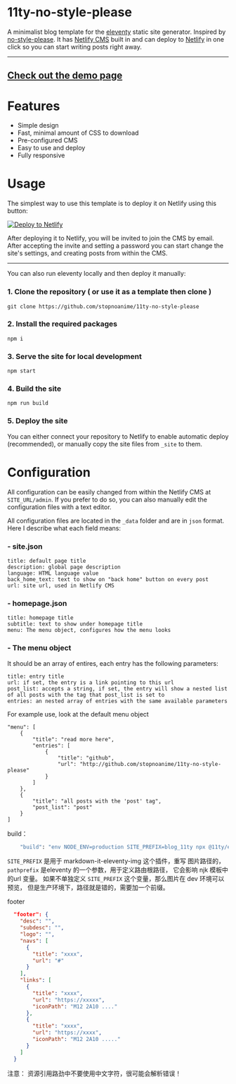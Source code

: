 # 11ty-no-style-please
A minimalist blog template for the [eleventy](https://www.11ty.dev/) static site generator. 
Inspired by [no-style-please](https://github.com/riggraz/no-style-please).
It has [Netlify CMS](https://www.netlifycms.org/) built in and can deploy to [Netlify](https://www.netlify.com/) in one click so you can start writing posts right away.

---

## [Check out the demo page](https://11ty-no-style-please.netlify.app/)

# Features
- Simple design
- Fast, minimal amount of CSS to download
- Pre-configured CMS
- Easy to use and deploy
- Fully responsive

# Usage
The simplest way to use this template is to deploy it on Netlify using this button:

[![Deploy to Netlify](https://www.netlify.com/img/deploy/button.svg)](https://app.netlify.com/start/deploy?repository=https://github.com/stopnoanime/11ty-no-style-please&stack=cms)

After deploying it to Netlify, you will be invited to join the CMS by email. 
After accepting the invite and setting a password you can start change the site's settings, and creating posts from within the CMS.

---
You can also run eleventy locally and then deploy it manually:

### 1. Clone the repository ( or use it as a template then clone )

`git clone https://github.com/stopnoanime/11ty-no-style-please`

### 2. Install the required packages

`npm i`

### 3. Serve the site for local development

`npm start`

### 4. Build the site

`npm run build`

### 5. Deploy the site

You can either connect your repository to Netlify to enable automatic deploy (recommended), or manually copy the site files from `_site` to them.

# Configuration
All configuration can be easily changed from within the Netlify CMS at `SITE_URL/admin`.
If you prefer to do so, you can also manually edit the configuration files with a text editor.

All configuration files are located in the `_data` folder and are in `json` format.
Here I describe what each field means:

### - site.json
```
title: default page title
description: global page description
language: HTML language value
back_home_text: text to show on "back home" button on every post
url: site url, used in Netlify CMS
```

### - homepage.json
```
title: homepage title
subtitle: text to show under homepage title
menu: The menu object, configures how the menu looks
```

### - The menu object
It should be an array of entires, each entry has the following parameters:
```
title: entry title
url: if set, the entry is a link pointing to this url
post_list: accepts a string, if set, the entry will show a nested list of all posts with the tag that post_list is set to
entries: an nested array of entries with the same available parameters
```

For example use, look at the default menu object
```
"menu": [
    {
        "title": "read more here",
        "entries": [
            {
                "title": "github",
                "url": "http://github.com/stopnoanime/11ty-no-style-please"
            }
        ]
    },
    {
        "title": "all posts with the 'post' tag",
        "post_list": "post"
    }
]
```

build：
```bash
    "build": "env NODE_ENV=production SITE_PREFIX=blog_11ty npx @11ty/eleventy --pathprefix 'blog_11ty'",
```
`SITE_PREFIX` 是用于 markdown-it-eleventy-img 这个插件，重写 图片路径的， `pathprefix` 是eleventy 的一个参数，用于定义路由根路径， 它会影响 njk 模板中的url 变量。 
如果不单独定义 `SITE_PREFIX` 这个变量，那么图片在 dev 环境可以预览， 但是生产环境下，路径就是错的，需要加一个前缀。 




footer
```json
  "footer": {
    "desc": "",
    "subdesc": "",
    "logo": "",
    "navs": [
      {
        "title": "xxxx",
        "url": "#"
      }
    ],
    "links": [
      {
        "title": "xxxx",
        "url": "https://xxxxx",
        "iconPath": "M12 2A10 ...."
      },
      {
        "title": "xxxx",
        "url": "https://xxxx",
        "iconPath": "M12 2A10 ....."
      }
    ]
  }
  ```

  注意： 资源引用路劲中不要使用中文字符，很可能会解析错误！